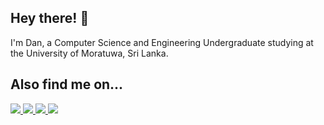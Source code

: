 ## Hey there! 👋
I'm Dan, a Computer Science and Engineering Undergraduate studying at the University of Moratuwa, Sri Lanka. 

## Also find me on...

<a href="https://dan-niles.github.io" target="_blank"><img src="https://img.shields.io/badge/website-000?style=for-the-badge&logo=About.me&logoColor=white" /> <a href="https://www.linkedin.com/in/dan-asher-niles/" target="_blank"><img src="https://img.shields.io/badge/LinkedIn-0077B5?style=for-the-badge&logo=linkedin&logoColor=white" /> <a href="https://twitter.com/danasherniles" target="_blank"><img src="https://img.shields.io/badge/Twitter-1DA1F2?style=for-the-badge&logo=twitter&logoColor=white" /> <a href="https://dan-niles.medium.com/" target="_blank"><img src="https://img.shields.io/badge/Medium-12100E?style=for-the-badge&logo=medium&logoColor=white" /> 
  
  
<!--
**dan-niles/dan-niles** is a ✨ _special_ ✨ repository because its `README.md` (this file) appears on your GitHub profile.

Here are some ideas to get you started:

- 🔭 I’m currently working on ...
- 🌱 I’m currently learning ...
- 👯 I’m looking to collaborate on ...
- 🤔 I’m looking for help with ...
- 💬 Ask me about ...
- 📫 How to reach me: ...
- 😄 Pronouns: ...
- ⚡ Fun fact: ...
-->
